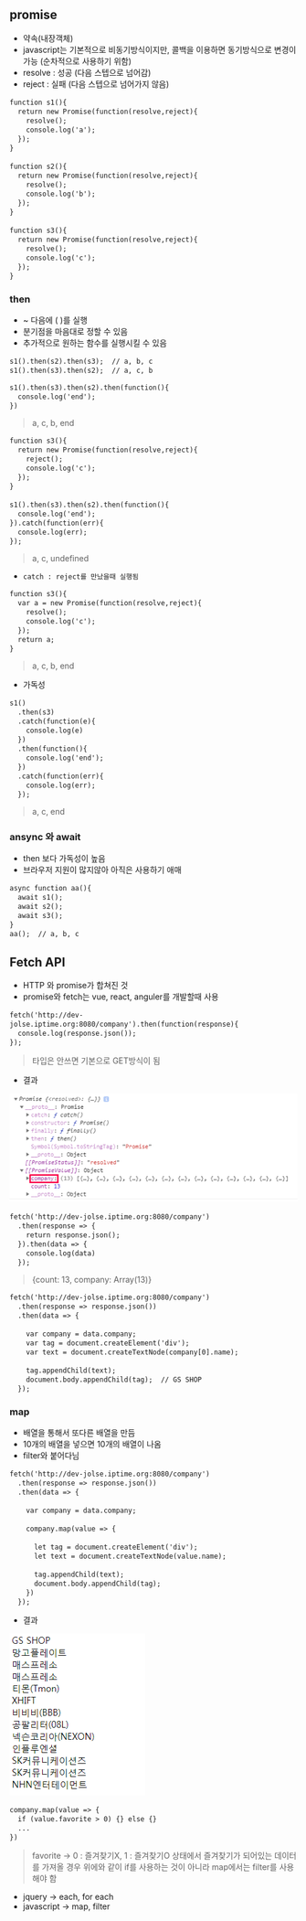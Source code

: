 ## promise
- 약속(내장객체)
- javascript는 기본적으로 비동기방식이지만, 콜백을 이용하면 동기방식으로 변경이 가능 (순차적으로 사용하기 위함)
- resolve : 성공 (다음 스텝으로 넘어감)
- reject : 실패 (다음 스텝으로 넘어가지 않음)
```
function s1(){
  return new Promise(function(resolve,reject){
    resolve();
    console.log('a');
  });
}

function s2(){
  return new Promise(function(resolve,reject){
    resolve();
    console.log('b');
  });
}

function s3(){
  return new Promise(function(resolve,reject){
    resolve();
    console.log('c');
  });
}
```
### then
- ~ 다음에 ( )를 실행
- 분기점을 마음대로 정할 수 있음
- 추가적으로 원하는 함수를 실행시킬 수 있음
```
s1().then(s2).then(s3);  // a, b, c
s1().then(s3).then(s2);  // a, c, b
```
```
s1().then(s3).then(s2).then(function(){
  console.log('end');
})
```
> a, c, b, end
```
function s3(){
  return new Promise(function(resolve,reject){
    reject();
    console.log('c');
  });
}

s1().then(s3).then(s2).then(function(){
  console.log('end');
}).catch(function(err){
  console.log(err);
});
```
> a, c, undefined
- `catch : reject를 만났을때 실행됨`
```
function s3(){
  var a = new Promise(function(resolve,reject){
    resolve();
    console.log('c');
  });
  return a;
}
```
> a, c, b, end
- 가독성
```
s1()
  .then(s3)
  .catch(function(e){
    console.log(e)
  })
  .then(function(){
    console.log('end');
  })
  .catch(function(err){
    console.log(err);
  });
```
> a, c, end

### ansync 와 await
- then 보다 가독성이 높음
- 브라우저 지원이 많지않아 아직은 사용하기 애매
```
async function aa(){
  await s1();
  await s2();
  await s3();
}
aa();  // a, b, c
```

## Fetch API
- HTTP 와 promise가 합쳐진 것
- promise와 fetch는 vue, react, anguler를 개발할때 사용
```
fetch('http://dev-jolse.iptime.org:8080/company').then(function(response){
  console.log(response.json());
});
```
> 타입은 안쓰면 기본으로 GET방식이 됨
- 결과

![17](img/17.png)<br />
```
fetch('http://dev-jolse.iptime.org:8080/company')
  .then(response => {
    return response.json();
  }).then(data => {
    console.log(data)
  });
```
> {count: 13, company: Array(13)}
```
fetch('http://dev-jolse.iptime.org:8080/company')
  .then(response => response.json())
  .then(data => {

    var company = data.company;
    var tag = document.createElement('div');
    var text = document.createTextNode(company[0].name);

    tag.appendChild(text);
    document.body.appendChild(tag);  // GS SHOP
  });
```
### map
- 배열을 통해서 또다른 배열을 만듬
- 10개의 배열을 넣으면 10개의 배열이 나옴
- filter와 붙어다님
```
fetch('http://dev-jolse.iptime.org:8080/company')
  .then(response => response.json())
  .then(data => {

    var company = data.company;

    company.map(value => {

      let tag = document.createElement('div');
      let text = document.createTextNode(value.name);

      tag.appendChild(text);
      document.body.appendChild(tag);
    })
  });
```
- 결과

![18](img/18.png)<br />
```
company.map(value => {
  if (value.favorite > 0) {} else {}
  ...
})
```
> favorite → 0 : 즐겨찾기X, 1 : 즐겨찾기O 상태에서 즐겨찾기가 되어있는 데이터를 가져올 경우 위에와 같이 if를 사용하는 것이 아니라 map에서는 filter를 사용해야 함
- jquery → each, for each
- javascript → map, filter
